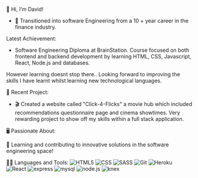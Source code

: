 👋 Hi, I’m David!

- 🌱 Transitioned into software Engineering from a 10 + year career in the finance industry.

Latest Achievement:

- Software Engineering Diploma at BrainStation. Course focused on both frontend and backend development by learning HTML, CSS, Javascript, React, Node.js and databases.

However learning doesnt stop there.. Looking forward to improving the skills I have learnt whilst learning new technological languages.

🚀 Recent Project:

- 🎬 Created a website called "Click-4-Flicks" a movie hub which included recommendations questionnaire page and cinema showtimes. Very rewarding project to show off my skills within a full stack application.

🖥️ Passionate About:

🌟 Learning and contributing to innovative solutions in the software engineering space!

👩‍💻 Languages and Tools:
![HTML5](images/html5.png) ![CSS](image.png) ![SASS](image-1.png) ![Git](image-2.png) ![Heroku](image-3.png) ![React](image-4.png) ![express](image-5.png) ![mysql](image-6.png) ![node.js](image-7.png) ![knex](image-8.png)
<!---
stewart9376/stewart9376 is a ✨ special ✨ repository because its `README.md` (this file) appears on your GitHub profile.
You can click the Preview link to take a look at your changes.
--->
